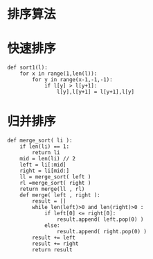 # 排序算法
# 快速排序
	def sort1(l):
	    for x in range(1,len(l)):
	        for y in range(x-1,-1,-1):
	            if l[y] > l[y+1]:
	                l[y],l[y+1] = l[y+1],l[y]


# 归并排序
	def merge_sort( li ):
	    if len(li) == 1:
	        return li
	    mid = len(li) // 2
	    left = li[:mid]
	    right = li[mid:]
	    ll = merge_sort( left )
	    rl =merge_sort( right )
	    return merge(ll , rl)
		def merge( left , right ):
		    result = []
		    while len(left)>0 and len(right)>0 :
		        if left[0] <= right[0]:
		            result.append( left.pop(0) )
		        else:
		            result.append( right.pop(0) )
		    result += left
		    result += right
		    return result
